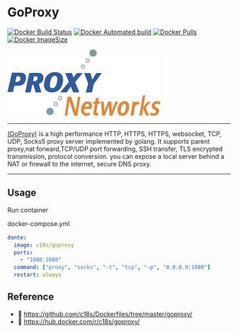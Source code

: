 # GoProxy

[![Docker Build Status](https://img.shields.io/docker/build/c18s/goproxy.svg)][dockerhub_build]
[![Docker Automated build](https://img.shields.io/docker/automated/c18s/goproxy.svg)][dockerhub]
[![Docker Pulls](https://img.shields.io/docker/pulls/c18s/goproxy.svg)][dockerhub]
[![Docker ImageSize](https://images.microbadger.com/badges/image/c18s/goproxy.svg)][dockerhub_tag]

![GoProxy](https://raw.githubusercontent.com/c18s/Dockerfiles/master/goproxy/logo.png)

---

[(GoProxy)][1] is a high performance HTTP, HTTPS, HTTPS, websocket, TCP, UDP, Socks5 proxy server implemented by golang. It supports parent proxy,nat forward,TCP/UDP port forwarding, SSH transfer, TLS encrypted transmission, protocol conversion. you can expose a local server behind a NAT or firewall to the internet, secure DNS proxy.

---

## Usage

Run container

docker-compose.yml

```yaml
dante:
  image: c18s/goproxy
  ports:
    - "1080:1080"
  command: ["proxy", "socks", "-t", "tcp", "-p", "0.0.0.0:1080"]
  restart: always
```

## Reference

- 🐛 <https://github.com/c18s/Dockerfiles/tree/master/goproxy/>
- 🐳 <https://hub.docker.com/r/c18s/goproxy/>

[1]: https://github.com/snail007/goproxy
[dockerhub]: https://hub.docker.com/r/c18s/goproxy/
[dockerhub_tag]: https://hub.docker.com/r/c18s/goproxy/tags/
[dockerhub_build]: https://hub.docker.com/r/c18s/goproxy/builds/
